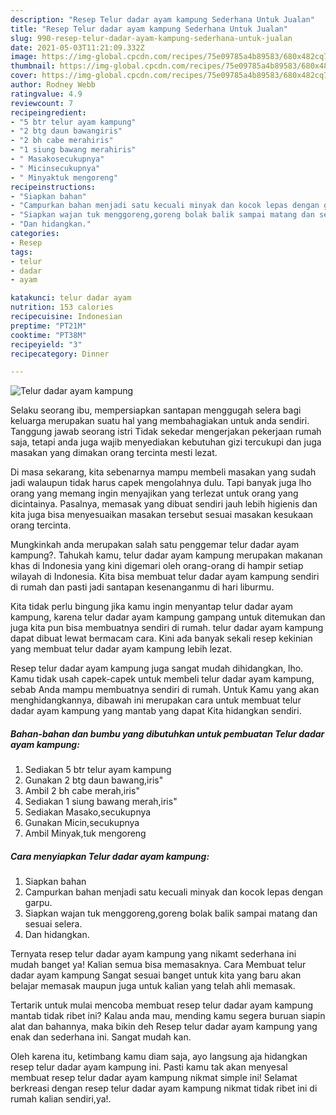 ```yaml
---
description: "Resep Telur dadar ayam kampung Sederhana Untuk Jualan"
title: "Resep Telur dadar ayam kampung Sederhana Untuk Jualan"
slug: 990-resep-telur-dadar-ayam-kampung-sederhana-untuk-jualan
date: 2021-05-03T11:21:09.332Z
image: https://img-global.cpcdn.com/recipes/75e09785a4b89583/680x482cq70/telur-dadar-ayam-kampung-foto-resep-utama.jpg
thumbnail: https://img-global.cpcdn.com/recipes/75e09785a4b89583/680x482cq70/telur-dadar-ayam-kampung-foto-resep-utama.jpg
cover: https://img-global.cpcdn.com/recipes/75e09785a4b89583/680x482cq70/telur-dadar-ayam-kampung-foto-resep-utama.jpg
author: Rodney Webb
ratingvalue: 4.9
reviewcount: 7
recipeingredient:
- "5 btr telur ayam kampung"
- "2 btg daun bawangiris"
- "2 bh cabe merahiris"
- "1 siung bawang merahiris"
- " Masakosecukupnya"
- " Micinsecukupnya"
- " Minyaktuk mengoreng"
recipeinstructions:
- "Siapkan bahan"
- "Campurkan bahan menjadi satu kecuali minyak dan kocok lepas dengan garpu."
- "Siapkan wajan tuk menggoreng,goreng bolak balik sampai matang dan sesuai selera."
- "Dan hidangkan."
categories:
- Resep
tags:
- telur
- dadar
- ayam

katakunci: telur dadar ayam 
nutrition: 153 calories
recipecuisine: Indonesian
preptime: "PT21M"
cooktime: "PT38M"
recipeyield: "3"
recipecategory: Dinner

---
```



![Telur dadar ayam kampung](https://img-global.cpcdn.com/recipes/75e09785a4b89583/680x482cq70/telur-dadar-ayam-kampung-foto-resep-utama.jpg)

Selaku seorang ibu, mempersiapkan santapan menggugah selera bagi keluarga merupakan suatu hal yang membahagiakan untuk anda sendiri. Tanggung jawab seorang istri Tidak sekedar mengerjakan pekerjaan rumah saja, tetapi anda juga wajib menyediakan kebutuhan gizi tercukupi dan juga masakan yang dimakan orang tercinta mesti lezat.

Di masa  sekarang, kita sebenarnya mampu membeli masakan yang sudah jadi walaupun tidak harus capek mengolahnya dulu. Tapi banyak juga lho orang yang memang ingin menyajikan yang terlezat untuk orang yang dicintainya. Pasalnya, memasak yang dibuat sendiri jauh lebih higienis dan kita juga bisa menyesuaikan masakan tersebut sesuai masakan kesukaan orang tercinta. 



Mungkinkah anda merupakan salah satu penggemar telur dadar ayam kampung?. Tahukah kamu, telur dadar ayam kampung merupakan makanan khas di Indonesia yang kini digemari oleh orang-orang di hampir setiap wilayah di Indonesia. Kita bisa membuat telur dadar ayam kampung sendiri di rumah dan pasti jadi santapan kesenanganmu di hari liburmu.

Kita tidak perlu bingung jika kamu ingin menyantap telur dadar ayam kampung, karena telur dadar ayam kampung gampang untuk ditemukan dan juga kita pun bisa membuatnya sendiri di rumah. telur dadar ayam kampung dapat dibuat lewat bermacam cara. Kini ada banyak sekali resep kekinian yang membuat telur dadar ayam kampung lebih lezat.

Resep telur dadar ayam kampung juga sangat mudah dihidangkan, lho. Kamu tidak usah capek-capek untuk membeli telur dadar ayam kampung, sebab Anda mampu membuatnya sendiri di rumah. Untuk Kamu yang akan menghidangkannya, dibawah ini merupakan cara untuk membuat telur dadar ayam kampung yang mantab yang dapat Kita hidangkan sendiri.

<!--inarticleads1-->

##### Bahan-bahan dan bumbu yang dibutuhkan untuk pembuatan Telur dadar ayam kampung:

1. Sediakan 5 btr telur ayam kampung
1. Gunakan 2 btg daun bawang,iris&#34;
1. Ambil 2 bh cabe merah,iris&#34;
1. Sediakan 1 siung bawang merah,iris&#34;
1. Sediakan  Masako,secukupnya
1. Gunakan  Micin,secukupnya
1. Ambil  Minyak,tuk mengoreng




<!--inarticleads2-->

##### Cara menyiapkan Telur dadar ayam kampung:

1. Siapkan bahan
1. Campurkan bahan menjadi satu kecuali minyak dan kocok lepas dengan garpu.
1. Siapkan wajan tuk menggoreng,goreng bolak balik sampai matang dan sesuai selera.
1. Dan hidangkan.




Ternyata resep telur dadar ayam kampung yang nikamt sederhana ini mudah banget ya! Kalian semua bisa memasaknya. Cara Membuat telur dadar ayam kampung Sangat sesuai banget untuk kita yang baru akan belajar memasak maupun juga untuk kalian yang telah ahli memasak.

Tertarik untuk mulai mencoba membuat resep telur dadar ayam kampung mantab tidak ribet ini? Kalau anda mau, mending kamu segera buruan siapin alat dan bahannya, maka bikin deh Resep telur dadar ayam kampung yang enak dan sederhana ini. Sangat mudah kan. 

Oleh karena itu, ketimbang kamu diam saja, ayo langsung aja hidangkan resep telur dadar ayam kampung ini. Pasti kamu tak akan menyesal membuat resep telur dadar ayam kampung nikmat simple ini! Selamat berkreasi dengan resep telur dadar ayam kampung nikmat tidak ribet ini di rumah kalian sendiri,ya!.


